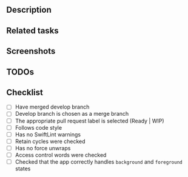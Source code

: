 ## Description
<!--- Describe your changes in detail: new app logic, important classes or functions, added frameworks etc. -->

## Related tasks
<!--- Add links to related tasks in JIRA -->

## Screenshots
<!--- Add screenshots of updated UI if needed
<p align="center">
<img src="https://github.com/rosberry/Foundation/blob/master/Assets/full_logo.png?raw=true" width="250" />
</p>
-->

## TODOs
<!--- Add list of unfinished tasks if needed -->

## Checklist
<!--- Go over all the following points, and put an `x` in all the boxes that apply. -->
- [ ] Have merged develop branch
- [ ] Develop branch is chosen as a merge branch
- [ ] The appropriate pull request label is selected (Ready | WIP)
- [ ] Follows code style
- [ ] Has no SwiftLint warnings
- [ ] Retain cycles were checked
- [ ] Has no force unwraps
- [ ] Access control words were checked
- [ ] Checked that the app correctly handles `background` and `foreground` states
